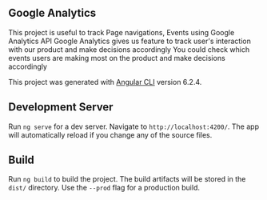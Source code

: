 ## Google Analytics
This project is useful to track Page navigations, Events using Google Analytics API
Google Analytics gives us feature to track user's interaction with our product and make decisions accordingly
You could check which events users are making most on the product and make decisions accordingly

This project was generated with [Angular CLI](https://github.com/angular/angular-cli) version 6.2.4.

## Development Server

Run `ng serve` for a dev server. Navigate to `http://localhost:4200/`. The app will automatically reload if you change any of the source files.

## Build

Run `ng build` to build the project. The build artifacts will be stored in the `dist/` directory. Use the `--prod` flag for a production build.